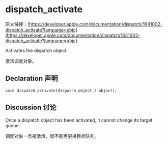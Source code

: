 # dispatch_activate

原文链接：[https://developer.apple.com/documentation/dispatch/1641002-dispatch_activate?language=objc](https://developer.apple.com/documentation/dispatch/1641002-dispatch_activate?language=objc)

Activates the dispatch object.
	
激活调度对象。

## Declaration 声明

	void dispatch_activate(dispatch_object_t object);

## Discussion 讨论

Once a dispatch object has been activated, it cannot change its target queue.

调度对象一旦被激活，就不能再更换目标队列。











